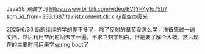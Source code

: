 JavaSE 网课学习
https://www.bilibili.com/video/BV1YP4y1o75f/?spm_id_from=333.1387.favlist.content.click
@青空の霞光

2025/6/30
断断续续的学的差不多了，除了反射的章节没怎么学，准备先过一遍文档，然后利用空闲时间去学一遍，不求立刻学明白，但是要了解个大概。然后现在的主要时间用来学spring boot了
